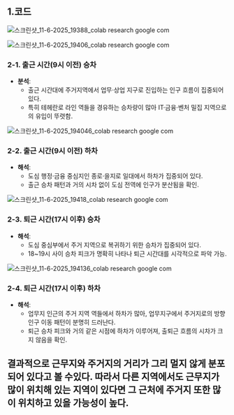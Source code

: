 ## 1.코드
![스크린샷_11-6-2025_19388_colab research google com](https://github.com/user-attachments/assets/04ae7633-5e56-4fc2-bf60-c187ab5dc98f)

![스크린샷_11-6-2025_19406_colab research google com](https://github.com/user-attachments/assets/441f0303-b34b-422f-94a8-f9539c1d2078)
### 2-1. 출근 시간(9시 이전) 승차 

- **분석**:  
  - 출근 시간대에 주거지역에서 업무·상업 지구로 진입하는 인구 흐름이 집중되어 있다.  
  - 특히 테헤란로 라인 역들을 경유하는 승차량이 많아 IT·금융·벤처 밀집 지역으로의 유입이 뚜렷함.

![스크린샷_11-6-2025_194046_colab research google com](https://github.com/user-attachments/assets/76427ff6-4de9-41d4-93f1-99782b115b28)
### 2-2. 출근 시간(9시 이전) 하차 
 
- **해석**:  
  - 도심 행정·금융 중심지인 종로·을지로 일대에서 하차가 집중되어 있다. 
  - 출근 승차 패턴과 거의 시차 없이 도심 전역에 인구가 분산됨을 확인.

![스크린샷_11-6-2025_19418_colab research google com](https://github.com/user-attachments/assets/59a7c97b-b39e-4bc4-be3a-884522a33e7e)
### 2-3. 퇴근 시간(17시 이후) 승차 
 
- **해석**:  
  - 도심 중심부에서 주거 지역으로 복귀하기 위한 승차가 집중되어 있다.
  - 18~19시 사이 승차 피크가 명확히 나타나 퇴근 시간대를 시각적으로 파악 가능.

![스크린샷_11-6-2025_194136_colab research google com](https://github.com/user-attachments/assets/5f38a314-f2da-4ad7-a998-3b0d1ebaf29f)
### 2-4. 퇴근 시간(17시 이후) 하차 

- **해석**:  
  - 업무지 인근의 주거 지역 역들에서 하차가 많아, 업무지구에서 주거지로의 방향 인구 이동 패턴이 분명히 드러난다.
  - 퇴근 승차 피크와 거의 같은 시점에 하차가 이루어져, 출퇴근 흐름의 시차가 크지 않음을 확인.
 
    
## 결과적으로 근무지와 주거지의 거리가 그리 멀지 않게 분포되어 있다고 볼 수있다. 따라서 다른 지역에서도 근무지가 많이 위치해 있는 지역이 있다면 그 근처에 주거지 또한 많이 위치하고 있을 가능성이 높다.


